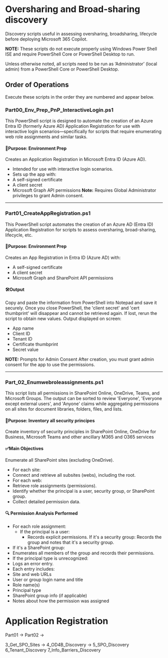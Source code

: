# Oversharing and Broad-sharing discovery
Discovery scripts useful in assessing oversharing, broadsharing, lifecycle before deploying Microsoft 365 Copilot.

**NOTE:** These scripts do not execute properly using Windows Power Shell ISE and require PowerShell Core or PowerShell Desktop to run.  

Unless otherwise noted, all scripts need to be run as ‘Administrator’ (local admin) from a PowerShell Core or PowerShell Desktop.

## Order of Operations
Execute these scripts in the order they are numbered and appear below.

### **Part00_Env_Prep_PnP_InteractiveLogin.ps1**
This PowerShell script is designed to automate the creation of an Azure Entra ID (formerly Azure AD) Application Registration for use with interactive login scenarios—specifically for scripts that require enumerating web role assignments and similar tasks.
#### 🧾Purpose: Environment Prep
Creates an Application Registration in Microsoft Entra ID (Azure AD).
- Intended for use with interactive login scenarios.
- Sets up the app with:
 - A self-signed certificate
 - A client secret
 - Microsoft Graph API permissions
**Note:** Requires Global Administrator privileges to grant Admin consent.
________________________________________
### Part01_CreateAppRegistration.ps1
This PowerShell script automates the creation of an Azure AD (Entra ID) Application Registration for scripts to assess oversharing, broad-sharing, lifecycle, etc. 
#### 🧾Purpose: Environment Prep
Creates an App Registration in Entra ID (Azure AD) with:
- A self-signed certificate
- A client secret
- Microsoft Graph and SharePoint API permissions
#### 🛠️Output
Copy and paste the information from PowerShell into Notepad and save it securely. Once you close PowerShell, the 'client secret' and 'cert thumbprint' will disappear and cannot be retrieved again. If lost, rerun the script to obtain new values.
Output displayed on screen:
- App name
- Client ID
- Tenant ID
- Certificate thumbprint
- Secret value
  
**NOTE:** Prompts for Admin Consent
After creation, you must grant admin consent for the app to use the permissions.
________________________________________
### Part_02_Enumwebroleassignments.ps1
This script lists all permissions in SharePoint Online, OneDrive, Teams, and Microsoft Groups. The output can be sorted to review 'Everyone', 'Everyone except external users', and 'Anyone' claims while aggregating permissions on all sites for document libraries, folders, files, and lists.  
#### 🧾Purpose: Inventory all security principes
Create inventory of security principles in SharePoint Online, OneDrive for Business, Microsoft Teams and other ancillary M365 and O365 services

#### ✅Main Objectives
Enumerate all SharePoint sites (excluding OneDrive).
- For each site:
 - Connect and retrieve all subsites (webs), including the root.
- For each web:
 - Retrieve role assignments (permissions).
 - Identify whether the principal is a user, security group, or SharePoint group.
 - Collect detailed permission data.
#### 🔍 Permission Analysis Performed
- For each role assignment:
  - If the principal is a user:
    - Records explicit permissions.
If it's a security group:
Records the group and notes that it's a security group.
- If it's a SharePoint group:
 - Enumerates all members of the group and records their permissions.
- If the principal type is unrecognized:
 - Logs an error entry.
- Each entry includes:
 - Site and web URLs
 - User or group login name and title
 - Role name(s)
 - Principal type
 - SharePoint group info (if applicable)
 - Notes about how the permission was assigned



# Application Registration
Part01 -> Part02 -> 

3_Get_SPO_Sites -> 4_OD4B_Discovery -> 5_SPO_Discovery 6_Tenant_Discovery  7_Info_Barriers_Discovery


